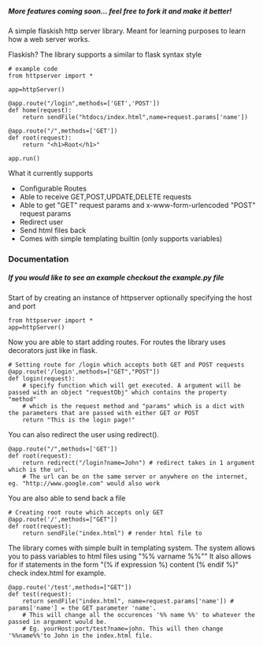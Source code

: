 ##### More features coming soon... feel free to fork it and make it better!
A simple flaskish http server library. Meant for learning purposes to learn how a web server works.

Flaskish?
The library supports a similar to flask syntax style
```
# example code
from httpserver import *

app=httpServer()

@app.route("/login",methods=['GET','POST'])
def home(request):
    return sendFile("htdocs/index.html",name=request.params['name'])

@app.route("/",methods=['GET'])
def root(request):
    return "<h1>Root</h1>"

app.run()
```

What it currently supports
- Configurable Routes
- Able to receive GET,POST,UPDATE,DELETE requests
- Able to get "GET" request params and x-www-form-urlencoded "POST" request params 
- Redirect user
- Send html files back
- Comes with simple templating builtin (only supports variables)



### Documentation
##### If you would like to see an example checkout the example.py file 

Start of by creating an instance of httpserver optionally specifying the host and port
``` 
from httpserver import *
app=httpServer()
```
Now you are able to start adding routes. For routes the library uses decorators just like in flask.
```
# Setting route for /login which accepts both GET and POST requests
@app.route('/login',methods=["GET","POST"])
def login(request):
    # specify function which will get executed. A argument will be passed with an object "requestObj" which contains the property "method" 
    # which is the request method and "params" which is a dict with the parameters that are passed with either GET or POST
    return "This is the login page!"

```
You can also redirect the user using redirect().
```
@app.route("/",methods=['GET'])
def root(request):
    return redirect("/login?name=John") # redirect takes in 1 argument which is the url. 
    # The url can be on the same server or anywhere on the internet, eg. "http://www.google.com" would also work
```


You are also able to send back a file 
```
# Creating root route which accepts only GET
@app.route('/',methods=["GET"])
def root(request):
    return sendFile("index.html") # render html file to 
```
The library comes with simple built in templating system. The system allows you to pass variables to html files using "%% varname %%""
It also allows for if statements in the form "(% if expression %) content (% endif %)" check index.html for example.
```
@app.route('/test',methods=["GET"])
def test(request):
    return sendFile("index.html", name=request.params['name']) # params['name'] = the GET parameter 'name'. 
    # This will change all the occurences '%% name %%' to whatever the passed in argument would be. 
    # Eg. yourHost:port/test?name=john. This will then change '%%name%%'to John in the index.html file.
```



